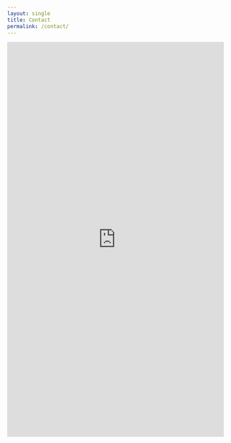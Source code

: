 ```yaml
---
layout: single
title: Contact
permalink: /contact/
---
```


<iframe src="https://docs.google.com/forms/d/e/1FAIpQLSeG5lAyUvsF1HUFB5MyKyZ1FcI2hwloN28t1Ohn-IbfPbagUQ/viewform?embedded=true" width="100%" height="920" frameborder="0" marginheight="0" marginwidth="0">Loading…</iframe>